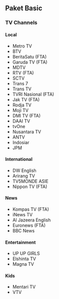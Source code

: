 ## Paket Basic
### TV Channels
#### Local
* Metro TV
* BTV
* BeritaSatu (FTA)
* Garuda TV (FTA)
* MDTV
* RTV (FTA)
* SCTV
* Trans 7
* Trans TV
* TVRI Nasional (FTA)
* Jak TV (FTA)
* Rodja TV
* Moji TV
* DMI TV (FTA)
* DAAI TV
* tvOne
* Nusantara TV
* ANTV
* Indosiar
* JPM
#### International
* DW English
* Arirang TV
* TV5MONDE ASIE
* Nippon TV (FTA)
#### News
* Kompas TV (FTA)
* iNews TV
* Al Jazeera English
* Euronews (FTA)
* BBC News
#### Entertainment
* UP UP GIRLS
* Elshinta TV
* Magna TV
#### Kids
* Mentari TV
* VTV

